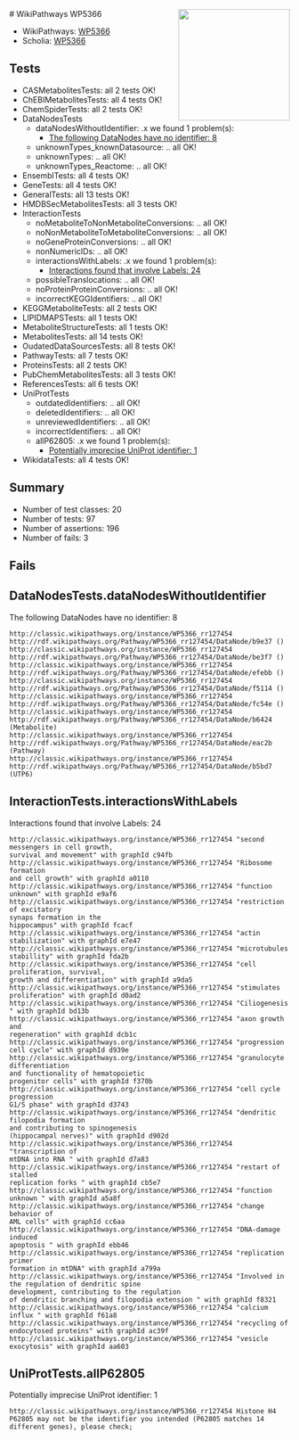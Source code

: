 <img style="float: right; width: 200px" src="https://upload.wikimedia.org/wikipedia/commons/thumb/8/83/Wplogo_with_text_500.png/640px-Wplogo_with_text_500.png" />
# WikiPathways WP5366

* WikiPathways: [WP5366](https://wikipathways.org/pathways/WP5366)
* Scholia: [WP5366](https://scholia.toolforge.org/wikipathways/WP5366)
## Tests
* CASMetabolitesTests: all 2 tests OK!
* ChEBIMetabolitesTests: all 4 tests OK!
* ChemSpiderTests: all 2 tests OK!
* DataNodesTests
    * dataNodesWithoutIdentifier: .x we found 1 problem(s):
        * [The following DataNodes have no identifier: 8](#d2d32fa7)
    * unknownTypes_knownDatasource: .. all OK!
    * unknownTypes: .. all OK!
    * unknownTypes_Reactome: .. all OK!
* EnsemblTests: all 4 tests OK!
* GeneTests: all 4 tests OK!
* GeneralTests: all 13 tests OK!
* HMDBSecMetabolitesTests: all 3 tests OK!
* InteractionTests
    * noMetaboliteToNonMetaboliteConversions: .. all OK!
    * noNonMetaboliteToMetaboliteConversions: .. all OK!
    * noGeneProteinConversions: .. all OK!
    * nonNumericIDs: .. all OK!
    * interactionsWithLabels: .x we found 1 problem(s):
        * [Interactions found that involve Labels: 24](#fe97a8db)
    * possibleTranslocations: .. all OK!
    * noProteinProteinConversions: .. all OK!
    * incorrectKEGGIdentifiers: .. all OK!
* KEGGMetaboliteTests: all 2 tests OK!
* LIPIDMAPSTests: all 1 tests OK!
* MetaboliteStructureTests: all 1 tests OK!
* MetabolitesTests: all 14 tests OK!
* OudatedDataSourcesTests: all 8 tests OK!
* PathwayTests: all 7 tests OK!
* ProteinsTests: all 2 tests OK!
* PubChemMetabolitesTests: all 3 tests OK!
* ReferencesTests: all 6 tests OK!
* UniProtTests
    * outdatedIdentifiers: .. all OK!
    * deletedIdentifiers: .. all OK!
    * unreviewedIdentifiers: .. all OK!
    * incorrectIdentifiers: .. all OK!
    * allP62805: .x we found 1 problem(s):
        * [Potentially imprecise UniProt identifier: 1](#5bee1cf3)
* WikidataTests: all 4 tests OK!


## Summary

* Number of test classes: 20
* Number of tests: 97
* Number of assertions: 196
* Number of fails: 3

## Fails

<a name="d2d32fa7" />

## DataNodesTests.dataNodesWithoutIdentifier

The following DataNodes have no identifier: 8
```
http://classic.wikipathways.org/instance/WP5366_rr127454 http://rdf.wikipathways.org/Pathway/WP5366_rr127454/DataNode/b9e37 ()
http://classic.wikipathways.org/instance/WP5366_rr127454 http://rdf.wikipathways.org/Pathway/WP5366_rr127454/DataNode/be3f7 ()
http://classic.wikipathways.org/instance/WP5366_rr127454 http://rdf.wikipathways.org/Pathway/WP5366_rr127454/DataNode/efebb ()
http://classic.wikipathways.org/instance/WP5366_rr127454 http://rdf.wikipathways.org/Pathway/WP5366_rr127454/DataNode/f5114 ()
http://classic.wikipathways.org/instance/WP5366_rr127454 http://rdf.wikipathways.org/Pathway/WP5366_rr127454/DataNode/fc54e ()
http://classic.wikipathways.org/instance/WP5366_rr127454 http://rdf.wikipathways.org/Pathway/WP5366_rr127454/DataNode/b6424 (Metabolite)
http://classic.wikipathways.org/instance/WP5366_rr127454 http://rdf.wikipathways.org/Pathway/WP5366_rr127454/DataNode/eac2b (Pathway)
http://classic.wikipathways.org/instance/WP5366_rr127454 http://rdf.wikipathways.org/Pathway/WP5366_rr127454/DataNode/b5bd7 (UTP6)
```

<a name="fe97a8db" />

## InteractionTests.interactionsWithLabels

Interactions found that involve Labels: 24
```
http://classic.wikipathways.org/instance/WP5366_rr127454 "second messengers in cell growth, 
survival and movement" with graphId c94fb
http://classic.wikipathways.org/instance/WP5366_rr127454 "Ribosome formation
and cell growth" with graphId a0110
http://classic.wikipathways.org/instance/WP5366_rr127454 "function unknown" with graphId e9af6
http://classic.wikipathways.org/instance/WP5366_rr127454 "restriction of excitatory 
synaps formation in the 
hippocampus" with graphId fcacf
http://classic.wikipathways.org/instance/WP5366_rr127454 "actin stabilization" with graphId e7e47
http://classic.wikipathways.org/instance/WP5366_rr127454 "microtubules stabillity" with graphId fda2b
http://classic.wikipathways.org/instance/WP5366_rr127454 "cell proliferation, survival, 
growth and differentiation" with graphId a9da5
http://classic.wikipathways.org/instance/WP5366_rr127454 "stimulates proliferation" with graphId d0ad2
http://classic.wikipathways.org/instance/WP5366_rr127454 "Ciliogenesis " with graphId bd13b
http://classic.wikipathways.org/instance/WP5366_rr127454 "axon growth and
regeneration" with graphId dcb1c
http://classic.wikipathways.org/instance/WP5366_rr127454 "progression
cell cycle" with graphId d939e
http://classic.wikipathways.org/instance/WP5366_rr127454 "granulocyte differentiation 
and functionality of hematopoietic 
progenitor cells" with graphId f370b
http://classic.wikipathways.org/instance/WP5366_rr127454 "cell cycle progression
G1/S phase" with graphId d3743
http://classic.wikipathways.org/instance/WP5366_rr127454 "dendritic filopodia formation 
and contributing to spinogenesis
(hippocampal nerves)" with graphId d902d
http://classic.wikipathways.org/instance/WP5366_rr127454 "transcription of 
mtDNA into RNA " with graphId d7a83
http://classic.wikipathways.org/instance/WP5366_rr127454 "restart of stalled 
replication forks " with graphId cb5e7
http://classic.wikipathways.org/instance/WP5366_rr127454 "function 
unknown " with graphId a5a8f
http://classic.wikipathways.org/instance/WP5366_rr127454 "change behavior of
AML cells" with graphId cc6aa
http://classic.wikipathways.org/instance/WP5366_rr127454 "DNA-damage induced
apoptosis " with graphId ebb46
http://classic.wikipathways.org/instance/WP5366_rr127454 "replication primer 
formation in mtDNA" with graphId a799a
http://classic.wikipathways.org/instance/WP5366_rr127454 "Involved in the regulation of dendritic spine 
development, contributing to the regulation 
of dendritic branching and filopodia extension " with graphId f8321
http://classic.wikipathways.org/instance/WP5366_rr127454 "calcium influx " with graphId f61a8
http://classic.wikipathways.org/instance/WP5366_rr127454 "recycling of 
endocytosed proteins" with graphId ac39f
http://classic.wikipathways.org/instance/WP5366_rr127454 "vesicle exocytosis" with graphId aa603
```

<a name="5bee1cf3" />

## UniProtTests.allP62805

Potentially imprecise UniProt identifier: 1
```
http://classic.wikipathways.org/instance/WP5366_rr127454 Histone H4 P62805 may not be the identifier you intended (P62805 matches 14 different genes), please check; 
```

